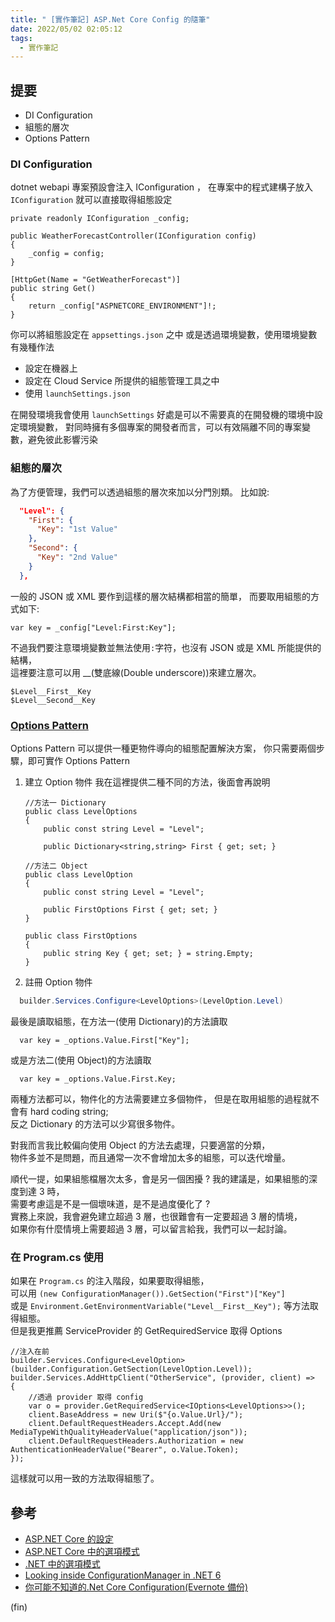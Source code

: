 ```yaml
---
title: " [實作筆記] ASP.Net Core Config 的隨筆"
date: 2022/05/02 02:05:12
tags:
  - 實作筆記
---
```


## 提要

- DI Configuration
- 組態的層次
- Options Pattern

### DI Configuration

dotnet webapi 專案預設會注入 IConfiguration ，
在專案中的程式建構子放入 `IConfiguration` 就可以直接取得組態設定

```csharp=
private readonly IConfiguration _config;

public WeatherForecastController(IConfiguration config)
{
    _config = config;
}

[HttpGet(Name = "GetWeatherForecast")]
public string Get()
{
    return _config["ASPNETCORE_ENVIRONMENT"]!;
}
```

你可以將組態設定在 `appsettings.json` 之中
或是透過環境變數，使用環境變數有幾種作法

- 設定在機器上
- 設定在 Cloud Service 所提供的組態管理工具之中
- 使用 `launchSettings.json`

在開發環境我會使用 `launchSettings` 好處是可以不需要真的在開發機的環境中設定環境變數，
對同時擁有多個專案的開發者而言，可以有效隔離不同的專案變數，避免彼此影響污染

### 組態的層次

為了方便管理，我們可以透過組態的層次來加以分門別類。
比如說:

```json
  "Level": {
    "First": {
      "Key": "1st Value"
    },
    "Second": {
      "Key": "2nd Value"
    }
  },
```

一般的 JSON 或 XML 要作到這樣的層次結構都相當的簡單，
而要取用組態的方式如下:

```csharp=
var key = _config["Level:First:Key"];
```

不過我們要注意環境變數並無法使用`:`字符，也沒有 JSON 或是 XML 所能提供的結構，  
這裡要注意可以用 \_\_(雙底線(Double underscore))來建立層次。

```text
$Level__First__Key
$Level__Second__Key
```

### [Options Pattern](https://docs.microsoft.com/zh-tw/aspnet/core/fundamentals/configuration/options?view=aspnetcore-6.0)

Options Pattern 可以提供一種更物件導向的組態配置解決方案，
你只需要兩個步驟，即可實作 Options Pattern

1. 建立 Option 物件
   我在這裡提供二種不同的方法，後面會再說明

   ```csharp=
   //方法一 Dictionary
   public class LevelOptions
   {
       public const string Level = "Level";

       public Dictionary<string,string> First { get; set; }
   ```

   ```csharp=
   //方法二 Object
   public class LevelOption
   {
       public const string Level = "Level";

       public FirstOptions First { get; set; }
   }

   public class FirstOptions
   {
       public string Key { get; set; } = string.Empty;
   }
   ```

2. 註冊 Option 物件

```csharp
  builder.Services.Configure<LevelOptions>(LevelOption.Level)
```

最後是讀取組態，在方法一(使用 Dictionary)的方法讀取

```csharp=
  var key = _options.Value.First["Key"];
```

或是方法二(使用 Object)的方法讀取

```csharp=
  var key = _options.Value.First.Key;
```

兩種方法都可以，物件化的方法需要建立多個物件，
但是在取用組態的過程就不會有 hard coding string;  
反之 Dictionary 的方法可以少寫很多物件。

對我而言我比較偏向使用 Object 的方法去處理，只要適當的分類，  
物件多並不是問題，而且通常一次不會增加太多的組態，可以迭代增量。

順代一提，如果組態檔層次太多，會是另一個困擾 ? 我的建議是，如果組態的深度到達 3 時，  
需要考慮這是不是一個壞味道，是不是過度優化了 ?  
實務上來說，我會避免建立超過 3 層，也很難會有一定要超過 3 層的情境，  
如果你有什麼情境上需要超過 3 層，可以留言給我，我們可以一起討論。

### 在 Program.cs 使用

如果在 `Program.cs` 的注入階段，如果要取得組態，  
可以用
`(new ConfigurationManager()).GetSection("First")["Key"]`  
或是 `Environment.GetEnvironmentVariable("Level__First__Key");` 等方法取得組態。  
但是我更推薦 ServiceProvider 的 GetRequiredService 取得 Options

```csharp=
//注入在前
builder.Services.Configure<LevelOption>(builder.Configuration.GetSection(LevelOption.Level));
builder.Services.AddHttpClient("OtherService", (provider, client) =>
{
    //透過 provider 取得 config
    var o = provider.GetRequiredService<IOptions<LevelOptions>>();
    client.BaseAddress = new Uri($"{o.Value.Url}/");
    client.DefaultRequestHeaders.Accept.Add(new MediaTypeWithQualityHeaderValue("application/json"));
    client.DefaultRequestHeaders.Authorization = new AuthenticationHeaderValue("Bearer", o.Value.Token);
});
```

這樣就可以用一致的方法取得組態了。

## 參考

- [ASP.NET Core 的設定](https://docs.microsoft.com/zh-tw/aspnet/core/fundamentals/configuration/?view=aspnetcore-6.0)
- [ASP.NET Core 中的選項模式](https://docs.microsoft.com/zh-tw/aspnet/core/fundamentals/configuration/options?view=aspnetcore-6.0)
- [.NET 中的選項模式](https://docs.microsoft.com/zh-tw/dotnet/core/extensions/options)
- [Looking inside ConfigurationManager in .NET 6](https://andrewlock.net/exploring-dotnet-6-part-1-looking-inside-configurationmanager-in-dotnet-6/)
- [你可能不知道的.Net Core Configuration(Evernote 備份)](https://www.evernote.com/shard/s36/sh/20abd4ce-f7e2-47ef-9bc6-36971709348a/d0d0525f9b4b7e5dcf1493eca0b8c232)

(fin)
